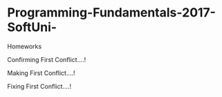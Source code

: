 # Programming-Fundamentals-2017-SoftUni-
Homeworks


Confirming First Conflict....!

Making First Conflict....!

Fixing First Conflict....!

